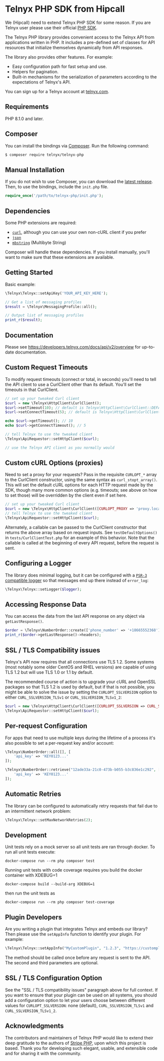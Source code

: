 # Telnyx PHP SDK from Hipcall

We (Hipcall) need to extend Telnyx PHP SDK for some reason. If you are
Telnyx user please use their official [PHP SDK](https://packagist.org/packages/telnyx/telnyx-php).

The Telnyx PHP library provides convenient access to the Telnyx API from
applications written in PHP. It includes a pre-defined set of
classes for API resources that initialize themselves dynamically from API
responses.

The library also provides other features. For example:

* Easy configuration path for fast setup and use.
* Helpers for pagination.
* Built-in mechanisms for the serialization of parameters according to the
  expectations of Telnyx's API.

You can sign up for a Telnyx account at [telnyx.com](https://telnyx.com).


## Requirements

PHP 8.1.0 and later.

## Composer

You can install the bindings via [Composer](http://getcomposer.org/). Run the following command:

```bash
$ composer require telnyx/telnyx-php
```

## Manual Installation

If you do not wish to use Composer, you can download the [latest release](https://github.com/team-telnyx/telnyx-php/releases). Then, to use the bindings, include the `init.php` file.

```php
require_once('/path/to/telnyx-php/init.php');
```


## Dependencies

Some PHP extensions are required:

- [`curl`](https://secure.php.net/manual/en/book.curl.php), although you can use your own non-cURL client if you prefer
- [`json`](https://secure.php.net/manual/en/book.json.php)
- [`mbstring`](https://secure.php.net/manual/en/book.mbstring.php) (Multibyte String)

Composer will handle these dependencies. If you install manually, you'll want to make sure that these extensions are available.


## Getting Started

Basic example:

```php
\Telnyx\Telnyx::setApiKey('YOUR_API_KEY_HERE');

// Get a list of messaging profiles
$result = \Telnyx\MessagingProfile::all();

// Output list of messaging profiles
print_r($result);
```


## Documentation

Please see https://developers.telnyx.com/docs/api/v2/overview for up-to-date documentation.


## Custom Request Timeouts

To modify request timeouts (connect or total, in seconds) you'll need to tell the API client to use a CurlClient other than its default. You'll set the timeouts in that CurlClient.

```php
// set up your tweaked Curl client
$curl = new \Telnyx\HttpClient\CurlClient();
$curl->setTimeout(10); // default is Telnyx\HttpClient\CurlClient::DEFAULT_TIMEOUT
$curl->setConnectTimeout(5); // default is Telnyx\HttpClient\CurlClient::DEFAULT_CONNECT_TIMEOUT

echo $curl->getTimeout(); // 10
echo $curl->getConnectTimeout(); // 5

// tell Telnyx to use the tweaked client
\Telnyx\ApiRequestor::setHttpClient($curl);

// use the Telnyx API client as you normally would
```


## Custom cURL Options (proxies)

Need to set a proxy for your requests? Pass in the requisite `CURLOPT_*` array to the CurlClient constructor, using the same syntax as `curl_stopt_array()`. This will set the default cURL options for each HTTP request made by the SDK, though many more common options (e.g. timeouts; see above on how to set those) will be overridden by the client even if set here.

```php
// set up your tweaked Curl client
$curl = new \Telnyx\HttpClient\CurlClient([CURLOPT_PROXY => 'proxy.local:80']);
// tell Telnyx to use the tweaked client
\Telnyx\ApiRequestor::setHttpClient($curl);
```

Alternately, a callable can be passed to the CurlClient constructor that returns the above array based on request inputs. See `testDefaultOptions()` in `tests/CurlClientTest.php` for an example of this behavior. Note that the callable is called at the beginning of every API request, before the request is sent.


## Configuring a Logger

The library does minimal logging, but it can be configured
with a [`PSR-3` compatible logger][psr3] so that messages
end up there instead of `error_log`:

```php
\Telnyx\Telnyx::setLogger($logger);
```


## Accessing Response Data

You can access the data from the last API response on any object via `getLastResponse()`.

```php
$order = \Telnyx\NumberOrder::create(['phone_number' => '+18665552368']);
print_r($order->getLastResponse()->headers);
```


## SSL / TLS Compatibility issues

Telnyx's API now requires that all connections use TLS 1.2. Some systems (most notably some older CentOS and RHEL versions) are capable of using TLS 1.2 but will use TLS 1.0 or 1.1 by default.

The recommended course of action is to upgrade your cURL and OpenSSL packages so that TLS 1.2 is used by default, but if that is not possible, you might be able to solve the issue by setting the `CURLOPT_SSLVERSION` option to either `CURL_SSLVERSION_TLSv1` or `CURL_SSLVERSION_TLSv1_2`:

```php
$curl = new \Telnyx\HttpClient\CurlClient([CURLOPT_SSLVERSION => CURL_SSLVERSION_TLSv1]);
\Telnyx\ApiRequestor::setHttpClient($curl);
```


## Per-request Configuration

For apps that need to use multiple keys during the lifetime of a process it's also possible to set a
per-request key and/or account:

```php
\Telnyx\NumberOrder::all([], [
    'api_key' => 'KEY0123...'
]);

\Telnyx\NumberOrder::retrieve("12ade33a-21c0-473b-b055-b3c836e1c292", [
    'api_key' => 'KEY0123...'
]);
```


## Automatic Retries

The library can be configured to automatically retry requests that fail due to
an intermittent network problem:

```php
\Telnyx\Telnyx::setMaxNetworkRetries(2);
```


## Development

Unit tests rely on a mock server so all unit tests are ran through
docker.  To run all unit tests execute:

```
docker-compose run --rm php composer test
```

Running unit tests with code coverage requires you build the docker
container with XDEBUG=1

```
docker-compose build --build-arg XDEBUG=1
```

then run the unit tests as

```
docker-compose run --rm php composer test-coverage
```


## Plugin Developers

Are you writing a plugin that integrates Telnyx and embeds our library? Then please use the `setAppInfo` function to identify your plugin. For example:

```php
\Telnyx\Telnyx::setAppInfo("MyCustomPlugin", "1.2.3", "https://customplugin.yoursite.com");
```

The method should be called once before any request is sent to the API. The second and third parameters are optional.


## SSL / TLS Configuration Option

See the "SSL / TLS compatibility issues" paragraph above for full context. If you want to
ensure that your plugin can be used on all systems, you should add a configuration option
to let your users choose between different values for
`CURLOPT_SSLVERSION`: none (default), `CURL_SSLVERSION_TLSv1` and `CURL_SSLVERSION_TLSv1_2`.


## Acknowledgments

The contributors and maintainers of Telnyx PHP would like to extend their deep gratitude
to the authors of [Stripe PHP][stripe-php], upon which this project is based. Thank you
for developing such elegant, usable, and extensible code and for sharing it with the community.

[stripe-php]: https://github.com/stripe/stripe-php
[composer]: https://getcomposer.org/
[curl]: http://curl.haxx.se/docs/caextract.html
[psr3]: http://www.php-fig.org/psr/psr-3/

